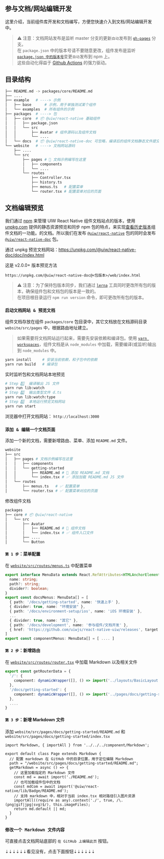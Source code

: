 参与文档/网站编辑开发
---

这里介绍，当前组件库开发和文档编写，方便您快速介入到文档/网站编辑开发中。

> ⚠️ 注意：文档网站发布是监听 master 分支的更新`自动`发布到 [`gh-pages`](https://github.com/uiwjs/react-native-uiw/tree/gh-pages) 分支。  
> 在 `package.json` 中的版本号请不要随意更改，组件发布是监听 [`package.json 中的版本号`](https://github.com/uiwjs/react-native-uiw/blob/4e4f55681a71b4813a5f5fe26f4b1a859bc85a7f/.github/workflows/ci.yml#L64-L66)变更`自动`发布到 npm 上。  
> 这些自动化得益于 [Github Actions](https://github.com/actions) 的强力驱动。
<!--rehype:style=border-left: 8px solid #ffe564;background-color: #ffe56440;padding: 12px 16px;-->

## 目录结构

```bash
├── README.md -> packages/core/README.md
├── ....
├── example   # ----> 示例
│   ├── base      # 示例，用于单独测试某个组件
│   └── examples  # 所有组件的示例
├── packages  # ----> 包
│   ├── core  # 📦 @uiw/react-native 基础组件
│   │   ├── package.json
│   │   └── src
│   │       ├── Avatar # 组件源码以及组件文档
│   │       └── ....
│   └── docs  # 📦 @uiw/react-native-doc 可忽略，编译后的组件文档静态文件提交到 npm 提供文档版本预览
└── website   # ----> 文档网站源码
    ├── ....
    └── src
        ├── pages # 📑 文档示例编写在这里
        │   ├── components
        │   └── ....
        └── routes
            ├── Controller.tsx
            ├── history.ts
            ├── menus.ts   # 配置菜单
            └── router.tsx # 配置菜单对应的页面
```

## 文档编辑预览

我们通过 [npm](https://www.npmjs.com/@uiw/react-native-doc) 来管理 UIW React Native 组件文档站点的版本，使用 [unpkg.com](https://unpkg.com/) 提供的静态资源预览和同步 npm 包的特点，来实现[查看历史版本](https://unpkg.com/browse/@uiw/react-native-doc/)组件文档的一功能。的文档。所以我们在发布 [`@uiw/react-native`](https://www.npmjs.com/package/@uiw/react-native) 包的同时会发布 [`@uiw/react-native-doc`](https://www.npmjs.com/package/@uiw/react-native-doc) 包。

通过 unpkg 预览文档网站：https://unpkg.com/@uiw/react-native-doc/doc/index.html

这是 v2.0.0+ 版本预览方法

```shell
https://unpkg.com/@uiw/react-native-doc@<包版本>/web/index.html
```

> ⚠️ 注意：为了保持包版本同步，我们通过 [`lerna`](http://npmjs.com/lerna)<!--rehype:target="__blank"--> 工具同时更改所有包的版本，确保组件包和文档包的版本是一致的。  
> 在项目根目录运行 `npm run version` 命令，即可更改所有包的版本。
<!--rehype:style=border-left: 8px solid #ffe564;background-color: #ffe56440;padding: 12px 16px;-->

### `启动文档网站 & 预览文档`<!--rehype:style=color: white; background: #1c7bd0;-->

组件文档存放在组件 `packages/core`<!--rehype:style=color: #039423; background: #e3efe7;--> 包目录中，其它文档放在文档源码目录 `website/src/pages`<!--rehype:style=color: #039423; background: #e3efe7;--> 中，根据路由地址建立。

> 如果需要将文档网站运行起来，需要先安装依赖和编译包。使用 [`yarn workspaces`](https://classic.yarnpkg.com/en/docs/workspaces)，组件文档是从 `node_modules` 中加载，需要编译(或监听)输出到 `node_modules` 中。
<!--rehype:style=border-left: 8px solid #ffe564;background-color: #ffe56440;padding: 12px 16px;-->

<!--rehype:-->
```bash
yarn install     # 安装当前依赖，和子包中的依赖
yarn run build   # 编译包
```

实时监听包和文档网站本地预览

```bash
# Step 1️⃣  编译输出 JS 文件
yarn run lib:watch
# Step 2️⃣  输出类型文件 d.ts
yarn run lib:watch:type
# Step 3️⃣  本地运行预览文档网站
yarn run start
```

浏览器中打开文档网站： `http://localhost:3000`<!--rehype:style=color: #3d79a2; background: #e5ecf3;-->

### `添加 & 编辑一个文档页面`<!--rehype:style=color: white; background: #4a4a4a;-->

添加一个新的文档，需要新增路由、菜单、添加 `README.md` 文件。

```bash
website
├── src
│   ├── pages # 文档示例编写在这里
│   │   ├── components
│   │   └── getting-started
│   │       ├── README.md # 📑 添加 README.md 文档
│   │       └── index.tsx # ✅ 添加加载 README.md JS 文件
│   └── routes
│       ├── menus.ts   # ✅ 配置菜单
│       └── router.tsx # ✅ 配置菜单对应的页面
```

修改组件文档

```bash
packages
├── core # 📦 @uiw/react-native
│   └── src
│       ├── Avatar
│       │   ├── README.md # 📑 组件文档
│       │   └── index.tsx # ✅ 组件入口文件
│       ├── ....
│       └── Button
```

#### `第 1 步`<!--rehype:style=background: #a5d4ff;-->：菜单配置

在 [`website/src/routes/menus.ts`](https://github.com/uiwjs/react-native-uiw/blob/4e4f55681a71b4813a5f5fe26f4b1a859bc85a7f/website/src/routes/menus.ts#L44) 中配置菜单

```ts
export interface MenuData extends React.RefAttributes<HTMLAnchorElement>, React.AnchorHTMLAttributes<HTMLAnchorElement> {
  name: string;
  path?: string;
  divider?: boolean;
}
export const docsMenus: MenuData[] = [
  { path: '/docs/getting-started', name: '快速上手' },
  { divider: true, name: "环境安装" },
  { path: '/docs/environment-setup/ios', name: 'iOS 环境安装' },
  ...
  { divider: true, name: "其它" },
  { path: '/docs/development', name: '参与组件/文档开发' },
  { href: 'https://github.com/uiwjs/react-native-uiw/releases', target: '_blank', name: '更新日志' },
]
export const componentMenus: MenuData[] = [ .... ]
```

#### `第 2 步`<!--rehype:style=background: #a5d4ff;-->：新增路由

在 [`website/src/routes/router.tsx`](https://github.com/uiwjs/react-native-uiw/blob/4e4f55681a71b4813a5f5fe26f4b1a859bc85a7f/website/src/routes/router.tsx#L39-L41) 中加载 Markdown 以及相关文件

```ts
export const getRouterData = {
  '/': {
    component: dynamicWrapper([], () => import('../layouts/BasicLayout')),
  },
  '/docs/getting-started': {
    component: dynamicWrapper([], () => import('../pages/docs/getting-started')),
  },
  ....
}
```

#### `第 3 步`<!--rehype:style=background: #a5d4ff;-->：新增 Markdown 文件

添加 `website/src/pages/docs/getting-started/README.md` 和 `website/src/pages/docs/getting-started/index.tsx`

```tsx
import Markdown, { importAll } from '../../../component/Markdown';

export default class Page extends Markdown {
  // 配置 markdown 在 GitHub 中的目录位置，用于定位编辑 Markdown
  path = "/website/src/pages/docs/getting-started/README.md";
  getMarkdown = async () => {
    // 这里加载指定的 Markdown 文件
    const md = await import('./README.md');
    // 也可加载组件包中的文档
    const mdCom = await import('@uiw/react-native/lib/Badge/README.md');
    // 支持 markdown 中，相对于当前 index.tsx 相对路径引入图片资源
    importAll((require as any).context('./', true, /\.(png|gif|jpg|svg)$/), this.imageFiles);
    return md.default || md;
  }
}
```

### `修改一个 Markdown 文件内容`

可直接点击文档网站底部的 `在 GitHub 上编辑此页`<!--rehype:style=color: #1e1cf0; background: #e3e3ff;--> 按钮。

⇣⇣⇣⇣⇣⇣看见没有，点击下面按钮⇣⇣⇣⇣⇣⇣
<!--rehype:style=background-color: #a0ffb3; padding: 12px 16px; display: inline-block;-->